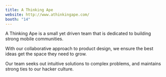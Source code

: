 ```yaml
---
title: A Thinking Ape
website: http://www.athinkingape.com/
booth: "14"
---
```


A Thinking Ape is a small yet driven team that is dedicated to building strong mobile communities.

With our collaborative approach to product design, we ensure the best ideas get the space they need to grow.

Our team seeks out intuitive solutions to complex problems, and maintains strong ties to our hacker culture.
